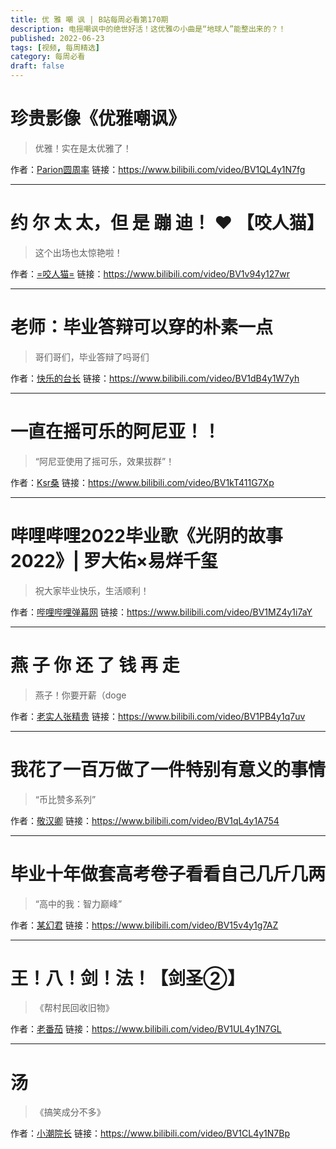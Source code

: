 ```yaml
---
title: 优 雅 嘲 讽 | B站每周必看第170期
description: 电摇嘲讽中的绝世好活！这优雅の小曲是“地球人”能整出来的？！
published: 2022-06-23
tags: [视频, 每周精选]
category: 每周必看
draft: false
---
```


# 珍贵影像《优雅嘲讽》
> 优雅！实在是太优雅了！

作者：[Parion圆周率](https://space.bilibili.com/13638568)
链接：https://www.bilibili.com/video/BV1QL4y1N7fg

---

# 约 尔 太 太，但 是 蹦 迪！ ❤️ 【咬人猫】
> 这个出场也太惊艳啦！

作者：[=咬人猫=](https://space.bilibili.com/116683)
链接：https://www.bilibili.com/video/BV1v94y127wr

---

# 老师：毕业答辩可以穿的朴素一点
> 哥们哥们，毕业答辩了吗哥们

作者：[快乐的台长](https://space.bilibili.com/9354231)
链接：https://www.bilibili.com/video/BV1dB4y1W7yh

---

# 一直在摇可乐的阿尼亚！！
> “阿尼亚使用了摇可乐，效果拔群”！

作者：[Ksr桑](https://space.bilibili.com/1848018)
链接：https://www.bilibili.com/video/BV1kT411G7Xp

---

# 哔哩哔哩2022毕业歌《光阴的故事2022》| 罗大佑×易烊千玺
> 祝大家毕业快乐，生活顺利！

作者：[哔哩哔哩弹幕网](https://space.bilibili.com/8047632)
链接：https://www.bilibili.com/video/BV1MZ4y1i7aY

---

# 燕 子 你 还 了 钱 再 走
> 燕子！你要开薪（doge

作者：[老实人张精贵](https://space.bilibili.com/51844730)
链接：https://www.bilibili.com/video/BV1PB4y1q7uv

---

# 我花了一百万做了一件特别有意义的事情
> “币比赞多系列”

作者：[敬汉卿](https://space.bilibili.com/9824766)
链接：https://www.bilibili.com/video/BV1qL4y1A754

---

# 毕业十年做套高考卷子看看自己几斤几两
> “高中的我：智力巅峰”

作者：[某幻君](https://space.bilibili.com/1577804)
链接：https://www.bilibili.com/video/BV15v4y1g7AZ

---

# 王！八！剑！法！【剑圣②】
> 《帮村民回收旧物》

作者：[老番茄](https://space.bilibili.com/546195)
链接：https://www.bilibili.com/video/BV1UL4y1N7GL

---

# 汤
> 《搞笑成分不多》

作者：[小潮院长](https://space.bilibili.com/5970160)
链接：https://www.bilibili.com/video/BV1CL4y1N7Bp

